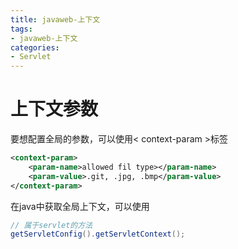 ```yaml
---
title: javaweb-上下文
tags: 
- javaweb-上下文
categories: 
- Servlet
---
```


# 上下文参数

要想配置全局的参数，可以使用< context-param >标签
```xml
<context-param> 
    <param-name>allowed fil type></param-name>
    <param-value>.git, .jpg, .bmp</param-value>
</context-param>
```

在java中获取全局上下文，可以使用
```java
// 属于servlet的方法
getServletConfig().getServletContext();
```